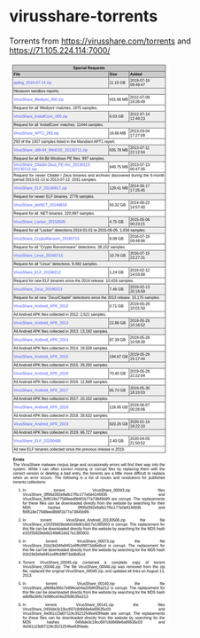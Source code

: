 # virusshare-torrents
Torrents from https://virusshare.com/torrents and https://71.105.224.114:7000/

![VirusShare.com.png](VirusShare.com.png)
